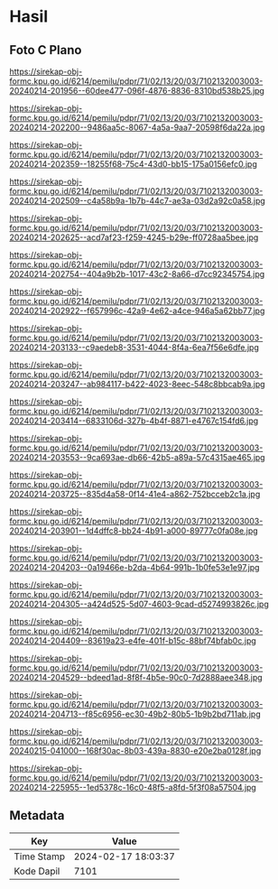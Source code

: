 # Hasil

## Foto C Plano

https://sirekap-obj-formc.kpu.go.id/6214/pemilu/pdpr/71/02/13/20/03/7102132003003-20240214-201956--60dee477-096f-4876-8836-8310bd538b25.jpg

https://sirekap-obj-formc.kpu.go.id/6214/pemilu/pdpr/71/02/13/20/03/7102132003003-20240214-202200--9486aa5c-8067-4a5a-9aa7-20598f6da22a.jpg

https://sirekap-obj-formc.kpu.go.id/6214/pemilu/pdpr/71/02/13/20/03/7102132003003-20240214-202359--18255f68-75c4-43d0-bb15-175a0156efc0.jpg

https://sirekap-obj-formc.kpu.go.id/6214/pemilu/pdpr/71/02/13/20/03/7102132003003-20240214-202509--c4a58b9a-1b7b-44c7-ae3a-03d2a92c0a58.jpg

https://sirekap-obj-formc.kpu.go.id/6214/pemilu/pdpr/71/02/13/20/03/7102132003003-20240214-202625--acd7af23-f259-4245-b29e-ff0728aa5bee.jpg

https://sirekap-obj-formc.kpu.go.id/6214/pemilu/pdpr/71/02/13/20/03/7102132003003-20240214-202754--404a9b2b-1017-43c2-8a66-d7cc92345754.jpg

https://sirekap-obj-formc.kpu.go.id/6214/pemilu/pdpr/71/02/13/20/03/7102132003003-20240214-202922--f657996c-42a9-4e62-a4ce-946a5a62bb77.jpg

https://sirekap-obj-formc.kpu.go.id/6214/pemilu/pdpr/71/02/13/20/03/7102132003003-20240214-203133--c9aedeb8-3531-4044-8f4a-6ea7f56e6dfe.jpg

https://sirekap-obj-formc.kpu.go.id/6214/pemilu/pdpr/71/02/13/20/03/7102132003003-20240214-203247--ab984117-b422-4023-8eec-548c8bbcab9a.jpg

https://sirekap-obj-formc.kpu.go.id/6214/pemilu/pdpr/71/02/13/20/03/7102132003003-20240214-203414--6833106d-327b-4b4f-8871-e4767c154fd6.jpg

https://sirekap-obj-formc.kpu.go.id/6214/pemilu/pdpr/71/02/13/20/03/7102132003003-20240214-203553--9ca693ae-db66-42b5-a89a-57c4315ae465.jpg

https://sirekap-obj-formc.kpu.go.id/6214/pemilu/pdpr/71/02/13/20/03/7102132003003-20240214-203725--835d4a58-0f14-41e4-a862-752bcceb2c1a.jpg

https://sirekap-obj-formc.kpu.go.id/6214/pemilu/pdpr/71/02/13/20/03/7102132003003-20240214-203901--1d4dffc8-bb24-4b91-a000-89777c0fa08e.jpg

https://sirekap-obj-formc.kpu.go.id/6214/pemilu/pdpr/71/02/13/20/03/7102132003003-20240214-204203--0a19466e-b2da-4b64-991b-1b0fe53e1e97.jpg

https://sirekap-obj-formc.kpu.go.id/6214/pemilu/pdpr/71/02/13/20/03/7102132003003-20240214-204305--a424d525-5d07-4603-9cad-d5274993826c.jpg

https://sirekap-obj-formc.kpu.go.id/6214/pemilu/pdpr/71/02/13/20/03/7102132003003-20240214-204409--83619a23-e4fe-401f-b15c-88bf74bfab0c.jpg

https://sirekap-obj-formc.kpu.go.id/6214/pemilu/pdpr/71/02/13/20/03/7102132003003-20240214-204529--bdeed1ad-8f8f-4b5e-90c0-7d2888aee348.jpg

https://sirekap-obj-formc.kpu.go.id/6214/pemilu/pdpr/71/02/13/20/03/7102132003003-20240214-204713--f85c6956-ec30-49b2-80b5-1b9b2bd711ab.jpg

https://sirekap-obj-formc.kpu.go.id/6214/pemilu/pdpr/71/02/13/20/03/7102132003003-20240215-041000--168f30ac-8b03-439a-8830-e20e2ba0128f.jpg

https://sirekap-obj-formc.kpu.go.id/6214/pemilu/pdpr/71/02/13/20/03/7102132003003-20240214-225955--1ed5378c-16c0-48f5-a8fd-5f3f08a57504.jpg


## Metadata

| Key        | Value               |
| ---------- | ------------------- |
| Time Stamp | 2024-02-17 18:03:37 |
| Kode Dapil | 7101                |



